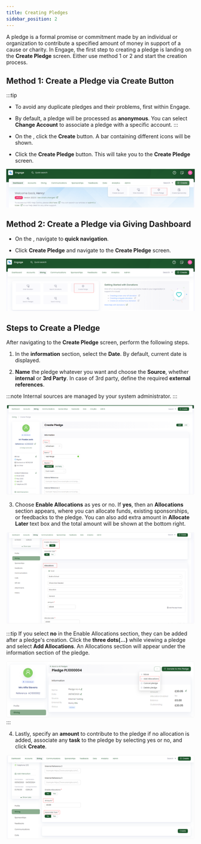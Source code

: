 ```yaml
---
title: Creating Pledges
sidebar_position: 2
---
```


A pledge is a formal promise or commitment made by an individual or organization to contribute a specified amount of money in support of a cause or charity. In Engage, the first step to creating a pledge is landing on the **Create Pledge** screen. Either use method 1 or 2 and start the creation process. 

## Method 1: Create a Pledge via Create Button

:::tip
- To avoid any duplicate pledges and their problems, first <K2Link route="docs/engage/donations/allocations/pledges/search-pledge/" text="search for a pledge" isInternal/> within Engage.
- By default, a pledge will be processed as **anonymous**. You can select **Change Account** to associate a pledge with a specific account. 
:::

- On the <K2Link route="dashboard" text="Engage dashboard" isEngage />, click the **Create** button. A bar containing different icons will be shown.

- Click the **Create Pledge** button. This will take you to the **Create Pledge** screen.

![Create Pledge Dashboard](./create-pledge-create-button.png)

## Method 2: Create a Pledge via Giving Dashboard

- On the <K2Link route="giving" text="Giving dashboard" isEngage />, navigate to **quick navigation**.

- Click **Create Pledge** and navigate to the **Create Pledge** screen.

![Create Pledge Quick Navigation](./create-pledge-giving-dashboard.png)

## Steps to Create a Pledge

After navigating to the **Create Pledge** screen, perform the following steps.

1. In the **information** section, select the **Date**. By default, current date is displayed.

2. **Name** the pledge whatever you want and choose the **Source**, whether **internal** or **3rd Party**. In case of 3rd party, define the required **external references**. 

:::note
Internal sources are managed by your system administrator.
:::

![add date and name and source](./add-date-name-source.png)

3. Choose **Enable Allocations** as yes or no. If **yes**, then an **Allocations** section appears, where you can allocate funds, existing sponsorships, or feedbacks to the pledge. You can also add extra amount in **Allocate Later** text box and the total amount will be shown at the bottom right. 

![enable allocations as yes](./enable-allocations-yes.png)

:::tip
If you select **no** in the Enable Allocations section, they can be added after a pledge's creation. Click the **three dots(...)** while viewing a pledge and select **Add Allocations**. An Allocations section will appear under the information section of the pledge.

![Add Allocations Later](./add-allocations-later.png)
:::

4. Lastly, specify an **amount** to contribute to the pledge if no allocation is added, associate any **task** to the pledge by selecting yes or no, and click **Create**.

![specify amount and task](./specify-amount-and-task.png)

